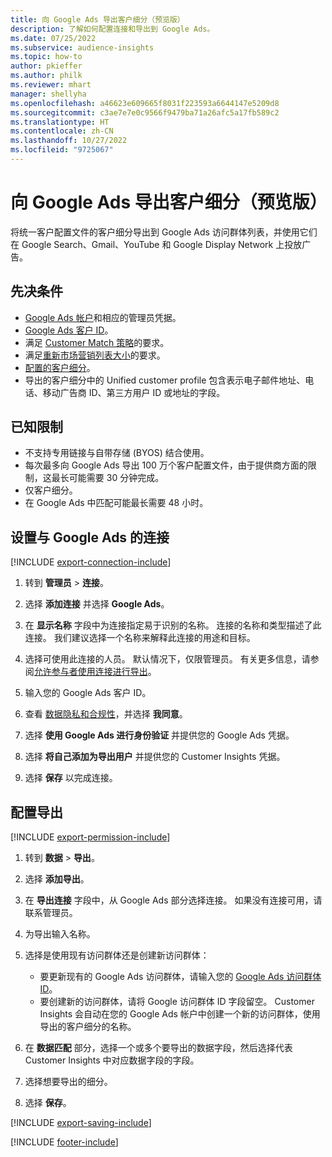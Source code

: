 ```yaml
---
title: 向 Google Ads 导出客户细分（预览版）
description: 了解如何配置连接和导出到 Google Ads。
ms.date: 07/25/2022
ms.subservice: audience-insights
ms.topic: how-to
author: pkieffer
ms.author: philk
ms.reviewer: mhart
manager: shellyha
ms.openlocfilehash: a46623e609665f8031f223593a6644147e5209d8
ms.sourcegitcommit: c3ae7e7e0c9566f9479ba71a26afc5a17fb589c2
ms.translationtype: HT
ms.contentlocale: zh-CN
ms.lasthandoff: 10/27/2022
ms.locfileid: "9725067"
---
```

# <a name="export-segments-to-google-ads-preview"></a>向 Google Ads 导出客户细分（预览版）

将统一客户配置文件的客户细分导出到 Google Ads 访问群体列表，并使用它们在 Google Search、Gmail、YouTube 和 Google Display Network 上投放广告。

## <a name="prerequisites"></a>先决条件

- [Google Ads 帐户](https://ads.google.com/)和相应的管理员凭据。
- [Google Ads 客户 ID](https://support.google.com/google-ads/answer/1704344)。
- 满足 [Customer Match 策略](https://support.google.com/adspolicy/answer/6299717)的要求。
- 满足[重新市场营销列表大小](https://support.google.com/google-ads/answer/7558048)的要求。
- [配置的客户细分](segments.md)。
- 导出的客户细分中的 Unified customer profile 包含表示电子邮件地址、电话、移动广告商 ID、第三方用户 ID 或地址的字段。

## <a name="known-limitations"></a>已知限制

- 不支持专用链接与自带存储 (BYOS) 结合使用。
- 每次最多向 Google Ads 导出 100 万个客户配置文件，由于提供商方面的限制，这最长可能需要 30 分钟完成。
- 仅客户细分。
- 在 Google Ads 中匹配可能最长需要 48 小时。

## <a name="set-up-connection-to-google-ads"></a>设置与 Google Ads 的连接

[!INCLUDE [export-connection-include](includes/export-connection-admn.md)]

1. 转到 **管理员** > **连接**。

1. 选择 **添加连接** 并选择 **Google Ads**。

1. 在 **显示名称** 字段中为连接指定易于识别的名称。 连接的名称和类型描述了此连接。 我们建议选择一个名称来解释此连接的用途和目标。

1. 选择可使用此连接的人员。 默认情况下，仅限管理员。 有关更多信息，请参阅[允许参与者使用连接进行导出](connections.md#allow-contributors-to-use-a-connection-for-exports)。

1. 输入您的 Google Ads 客户 ID。

1. 查看 [数据隐私和合规性](connections.md#data-privacy-and-compliance)，并选择 **我同意**。

1. 选择 **使用 Google Ads 进行身份验证** 并提供您的 Google Ads 凭据。

1. 选择 **将自己添加为导出用户** 并提供您的 Customer Insights 凭据。

1. 选择 **保存** 以完成连接。

## <a name="configure-an-export"></a>配置导出

[!INCLUDE [export-permission-include](includes/export-permission.md)]

1. 转到 **数据** > **导出**。

1. 选择 **添加导出**。

1. 在 **导出连接** 字段中，从 Google Ads 部分选择连接。 如果没有连接可用，请联系管理员。

1. 为导出输入名称。

1. 选择是使用现有访问群体还是创建新访问群体：
   - 要更新现有的 Google Ads 访问群体，请输入您的 [Google Ads 访问群体 ID](https://support.google.com/google-ads/answer/7558048?hl=en#:~:text=Audience%20lists%20is%20a%20section,Display%20Network%20through%20remarketing%20campaigns)。
   - 要创建新的访问群体，请将 Google 访问群体 ID 字段留空。 Customer Insights 会自动在您的 Google Ads 帐户中创建一个新的访问群体，使用导出的客户细分的名称。

1. 在 **数据匹配** 部分，选择一个或多个要导出的数据字段，然后选择代表 Customer Insights 中对应数据字段的字段。

1. 选择想要导出的细分。

1. 选择 **保存**。

[!INCLUDE [export-saving-include](includes/export-saving.md)]

[!INCLUDE [footer-include](includes/footer-banner.md)]
